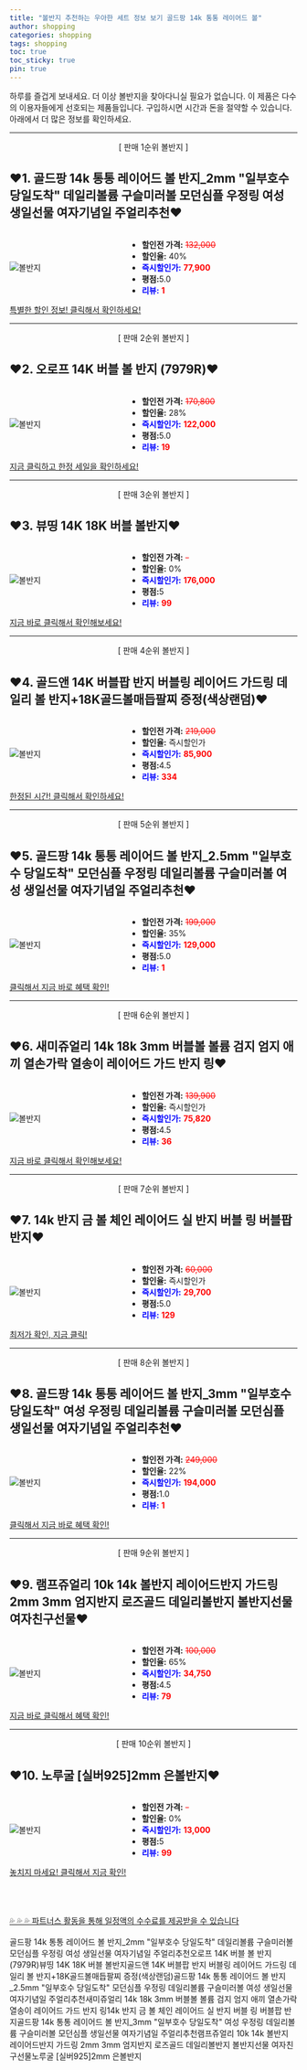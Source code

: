 ```yaml
---
title: "볼반지 추천하는 우아한 세트 정보 보기 골드팡 14k 통통 레이어드 볼"
author: shopping
categories: shopping
tags: shopping
toc: true
toc_sticky: true
pin: true
---
```

하루를 즐겁게 보내세요. 더 이상 볼반지을 찾아다니실 필요가 없습니다. 이 제품은 다수의 이용자들에게 선호되는 제품들입니다. 구입하시면 시간과 돈을 절약할 수 있습니다. 아래에서 더 많은 정보를 확인하세요.

---
<p class="toplist" style="margin: 0 auto; display: block; width: fit-content;">[ 판매 1순위 볼반지 ]</p>

<h2><strong>❤️1. 골드팡 14k 통통 레이어드 볼 반지_2mm "일부호수 당일도착" 데일리볼륨 구슬미러볼 모던심플 우정링 여성 생일선물 여자기념일 주얼리추천❤️</strong></h2>

<div style="display: flex; align-items: center;">
    <div style="flex: 0.4;">
        <img src="https://thumbnail8.coupangcdn.com/thumbnails/remote/230x230ex/image/vendor_inventory/3a5d/93a64c0e8b831b24860f33550282b8ea712ad8323d326470e0fa86b4b0e4.jpg" alt="볼반지" style="max-width: 100%;">
    </div>
    <div style="flex: 0.6; margin-left: 10px;">
        <ul>
            <li><strong>할인전 가격:</strong> <del style="color: red;">132,000</del></li>
            <li><strong>할인율:</strong> 40%</li>
            <li><span style='color:blue'><strong>즉시할인가:</strong></span> <span style='color:red'><strong>77,900</strong></span></li>
            <li><strong>평점:</strong>5.0</li>
            <li><span style='color:blue'><strong>리뷰:</strong></span> <span style='color:red'><strong>1</strong></span></li>
        </ul>
    </div>
</div>
<div class="center">
    <a href="https://selin100587001.github.io?lptag=AF9450613&subid=githubio&pageKey=8052199478&traceid=V0-153&itemId=22586275644&vendorItemId=90173019629" class="myButton">
        특별한 할인 정보! 클릭해서 확인하세요!
    </a>
</div>


---
<p class="toplist" style="margin: 0 auto; display: block; width: fit-content;">[ 판매 2순위 볼반지 ]</p>

<h2><strong>❤️2. 오로프 14K 버블 볼 반지 (7979R)❤️</strong></h2>

<div style="display: flex; align-items: center;">
    <div style="flex: 0.4;">
        <img src="https://thumbnail8.coupangcdn.com/thumbnails/remote/230x230ex/image/vendor_inventory/943c/3dc69530b5099ed3c8b3754edc49ac3f4662c5def1fa000af57dab727918.jpg" alt="볼반지" style="max-width: 100%;">
    </div>
    <div style="flex: 0.6; margin-left: 10px;">
        <ul>
            <li><strong>할인전 가격:</strong> <del style="color: red;">170,800</del></li>
            <li><strong>할인율:</strong> 28%</li>
            <li><span style='color:blue'><strong>즉시할인가:</strong></span> <span style='color:red'><strong>122,000</strong></span></li>
            <li><strong>평점:</strong>5.0</li>
            <li><span style='color:blue'><strong>리뷰:</strong></span> <span style='color:red'><strong>19</strong></span></li>
        </ul>
    </div>
</div>
<div class="center">
    <a href="https://selin100587001.github.io?lptag=AF9450613&subid=githubio&pageKey=7579415814&traceid=V0-153&itemId=20004817747&vendorItemId=87101858433" class="myButton">
        지금 클릭하고 한정 세일을 확인하세요!
    </a>
</div>


---
<p class="toplist" style="margin: 0 auto; display: block; width: fit-content;">[ 판매 3순위 볼반지 ]</p>

<h2><strong>❤️3. 뷰띵 14K 18K 버블 볼반지❤️</strong></h2>

<div style="display: flex; align-items: center;">
    <div style="flex: 0.4;">
        <img src="https://thumbnail6.coupangcdn.com/thumbnails/remote/230x230ex/image/vendor_inventory/a5f2/0e9563a02aa24bf656dd556fb182e868d69e6409d1997f468c516dcc0d4e.jpg" alt="볼반지" style="max-width: 100%;">
    </div>
    <div style="flex: 0.6; margin-left: 10px;">
        <ul>
            <li><strong>할인전 가격:</strong> <del style="color: red;">-</del></li>
            <li><strong>할인율:</strong> 0%</li>
            <li><span style='color:blue'><strong>즉시할인가:</strong></span> <span style='color:red'><strong>176,000</strong></span></li>
            <li><strong>평점:</strong>5</li>
            <li><span style='color:blue'><strong>리뷰:</strong></span> <span style='color:red'><strong>99</strong></span></li>
        </ul>
    </div>
</div>
<div class="center">
    <a href="https://selin100587001.github.io?lptag=AF9450613&subid=githubio&pageKey=7774233304&traceid=V0-153&itemId=20996343746&vendorItemId=88060565824" class="myButton">
        지금 바로 클릭해서 확인해보세요!
    </a>
</div>


---
<p class="toplist" style="margin: 0 auto; display: block; width: fit-content;">[ 판매 4순위 볼반지 ]</p>

<h2><strong>❤️4. 골드앤 14K 버블팝 반지 버블링 레이어드 가드링 데일리 볼 반지+18K골드볼매듭팔찌 증정(색상랜덤)❤️</strong></h2>

<div style="display: flex; align-items: center;">
    <div style="flex: 0.4;">
        <img src="https://thumbnail9.coupangcdn.com/thumbnails/remote/230x230ex/image/vendor_inventory/2554/9247679d37b613ebc2141f86f888fe3e07e724a6c9eef40d235bddd273a7.png" alt="볼반지" style="max-width: 100%;">
    </div>
    <div style="flex: 0.6; margin-left: 10px;">
        <ul>
            <li><strong>할인전 가격:</strong> <del style="color: red;">219,000</del></li>
            <li><strong>할인율:</strong> 즉시할인가</li>
            <li><span style='color:blue'><strong>즉시할인가:</strong></span> <span style='color:red'><strong>85,900</strong></span></li>
            <li><strong>평점:</strong>4.5</li>
            <li><span style='color:blue'><strong>리뷰:</strong></span> <span style='color:red'><strong>334</strong></span></li>
        </ul>
    </div>
</div>
<div class="center">
    <a href="https://selin100587001.github.io?lptag=AF9450613&subid=githubio&pageKey=1407127947&traceid=V0-153&itemId=2442874906&vendorItemId=70436616713" class="myButton">
        한정된 시간! 클릭해서 확인하세요!
    </a>
</div>


---
<p class="toplist" style="margin: 0 auto; display: block; width: fit-content;">[ 판매 5순위 볼반지 ]</p>

<h2><strong>❤️5. 골드팡 14k 통통 레이어드 볼 반지_2.5mm "일부호수 당일도착" 모던심플 우정링 데일리볼륨 구슬미러볼 여성 생일선물 여자기념일 주얼리추천❤️</strong></h2>

<div style="display: flex; align-items: center;">
    <div style="flex: 0.4;">
        <img src="https://thumbnail6.coupangcdn.com/thumbnails/remote/230x230ex/image/vendor_inventory/9bd4/79913c93991227cc822f17a863bd5c5f5ccfb5faacec3324a6ec2ed43789.jpg" alt="볼반지" style="max-width: 100%;">
    </div>
    <div style="flex: 0.6; margin-left: 10px;">
        <ul>
            <li><strong>할인전 가격:</strong> <del style="color: red;">199,000</del></li>
            <li><strong>할인율:</strong> 35%</li>
            <li><span style='color:blue'><strong>즉시할인가:</strong></span> <span style='color:red'><strong>129,000</strong></span></li>
            <li><strong>평점:</strong>5.0</li>
            <li><span style='color:blue'><strong>리뷰:</strong></span> <span style='color:red'><strong>1</strong></span></li>
        </ul>
    </div>
</div>
<div class="center">
    <a href="https://selin100587001.github.io?lptag=AF9450613&subid=githubio&pageKey=8066139220&traceid=V0-153&itemId=22684790120&vendorItemId=90173023323" class="myButton">
        클릭해서 지금 바로 혜택 확인!
    </a>
</div>


---
<p class="toplist" style="margin: 0 auto; display: block; width: fit-content;">[ 판매 6순위 볼반지 ]</p>

<h2><strong>❤️6. 새미쥬얼리 14k 18k 3mm 버블볼 볼륨 검지 엄지 애끼 열손가락 열송이 레이어드 가드 반지 링❤️</strong></h2>

<div style="display: flex; align-items: center;">
    <div style="flex: 0.4;">
        <img src="https://thumbnail6.coupangcdn.com/thumbnails/remote/230x230ex/image/vendor_inventory/f8c7/055d091d505f4092d5db99e623ff6a674896cc23010df964dad6d4b8fbd2.jpg" alt="볼반지" style="max-width: 100%;">
    </div>
    <div style="flex: 0.6; margin-left: 10px;">
        <ul>
            <li><strong>할인전 가격:</strong> <del style="color: red;">139,900</del></li>
            <li><strong>할인율:</strong> 즉시할인가</li>
            <li><span style='color:blue'><strong>즉시할인가:</strong></span> <span style='color:red'><strong>75,820</strong></span></li>
            <li><strong>평점:</strong>4.5</li>
            <li><span style='color:blue'><strong>리뷰:</strong></span> <span style='color:red'><strong>36</strong></span></li>
        </ul>
    </div>
</div>
<div class="center">
    <a href="https://selin100587001.github.io?lptag=AF9450613&subid=githubio&pageKey=7305990286&traceid=V0-153&itemId=18706136546&vendorItemId=81489001290" class="myButton">
        지금 바로 클릭해서 확인해보세요!
    </a>
</div>


---
<p class="toplist" style="margin: 0 auto; display: block; width: fit-content;">[ 판매 7순위 볼반지 ]</p>

<h2><strong>❤️7. 14k 반지 금 볼 체인 레이어드 실 반지 버블 링 버블팝 반지❤️</strong></h2>

<div style="display: flex; align-items: center;">
    <div style="flex: 0.4;">
        <img src="https://thumbnail10.coupangcdn.com/thumbnails/remote/230x230ex/image/vendor_inventory/3abe/b55c5b713bd6511434f39098c37073daacf26e0efe92745da3976b11debc.jpg" alt="볼반지" style="max-width: 100%;">
    </div>
    <div style="flex: 0.6; margin-left: 10px;">
        <ul>
            <li><strong>할인전 가격:</strong> <del style="color: red;">60,000</del></li>
            <li><strong>할인율:</strong> 즉시할인가</li>
            <li><span style='color:blue'><strong>즉시할인가:</strong></span> <span style='color:red'><strong>29,700</strong></span></li>
            <li><strong>평점:</strong>5.0</li>
            <li><span style='color:blue'><strong>리뷰:</strong></span> <span style='color:red'><strong>129</strong></span></li>
        </ul>
    </div>
</div>
<div class="center">
    <a href="https://selin100587001.github.io?lptag=AF9450613&subid=githubio&pageKey=7928259862&traceid=V0-153&itemId=21800778952&vendorItemId=88924472133" class="myButton">
        최저가 확인, 지금 클릭!
    </a>
</div>


---
<p class="toplist" style="margin: 0 auto; display: block; width: fit-content;">[ 판매 8순위 볼반지 ]</p>

<h2><strong>❤️8. 골드팡 14k 통통 레이어드 볼 반지_3mm "일부호수 당일도착" 여성 우정링 데일리볼륨 구슬미러볼 모던심플 생일선물 여자기념일 주얼리추천❤️</strong></h2>

<div style="display: flex; align-items: center;">
    <div style="flex: 0.4;">
        <img src="https://thumbnail7.coupangcdn.com/thumbnails/remote/230x230ex/image/vendor_inventory/6f24/3a672a05ccebbbf3ebfda1814949d8e771a8ee656983b88779da47645d39.jpg" alt="볼반지" style="max-width: 100%;">
    </div>
    <div style="flex: 0.6; margin-left: 10px;">
        <ul>
            <li><strong>할인전 가격:</strong> <del style="color: red;">249,000</del></li>
            <li><strong>할인율:</strong> 22%</li>
            <li><span style='color:blue'><strong>즉시할인가:</strong></span> <span style='color:red'><strong>194,000</strong></span></li>
            <li><strong>평점:</strong>1.0</li>
            <li><span style='color:blue'><strong>리뷰:</strong></span> <span style='color:red'><strong>1</strong></span></li>
        </ul>
    </div>
</div>
<div class="center">
    <a href="https://selin100587001.github.io?lptag=AF9450613&subid=githubio&pageKey=8066144998&traceid=V0-153&itemId=22684811551&vendorItemId=90173029339" class="myButton">
        클릭해서 지금 바로 혜택 확인!
    </a>
</div>


---
<p class="toplist" style="margin: 0 auto; display: block; width: fit-content;">[ 판매 9순위 볼반지 ]</p>

<h2><strong>❤️9. 램프쥬얼리 10k 14k 볼반지 레이어드반지 가드링 2mm 3mm 엄지반지 로즈골드 데일리볼반지 볼반지선물 여자친구선물❤️</strong></h2>

<div style="display: flex; align-items: center;">
    <div style="flex: 0.4;">
        <img src="https://thumbnail10.coupangcdn.com/thumbnails/remote/230x230ex/image/vendor_inventory/3284/5afd2cdff43108b9f37d033b041eb7088fbe072858cc2e6110ac864f5144.jpg" alt="볼반지" style="max-width: 100%;">
    </div>
    <div style="flex: 0.6; margin-left: 10px;">
        <ul>
            <li><strong>할인전 가격:</strong> <del style="color: red;">100,000</del></li>
            <li><strong>할인율:</strong> 65%</li>
            <li><span style='color:blue'><strong>즉시할인가:</strong></span> <span style='color:red'><strong>34,750</strong></span></li>
            <li><strong>평점:</strong>4.5</li>
            <li><span style='color:blue'><strong>리뷰:</strong></span> <span style='color:red'><strong>79</strong></span></li>
        </ul>
    </div>
</div>
<div class="center">
    <a href="https://selin100587001.github.io?lptag=AF9450613&subid=githubio&pageKey=4530406330&traceid=V0-153&itemId=5471549433&vendorItemId=72771281183" class="myButton">
        지금 바로 클릭해서 혜택 확인!
    </a>
</div>


---
<p class="toplist" style="margin: 0 auto; display: block; width: fit-content;">[ 판매 10순위 볼반지 ]</p>

<h2><strong>❤️10. 노루굴 [실버925]2mm 은볼반지❤️</strong></h2>

<div style="display: flex; align-items: center;">
    <div style="flex: 0.4;">
        <img src="https://thumbnail9.coupangcdn.com/thumbnails/remote/230x230ex/image/vendor_inventory/61dc/3609a4f80b3dc916a43fdc30738d165323016a3acc16723f06eea19adfdf.png" alt="볼반지" style="max-width: 100%;">
    </div>
    <div style="flex: 0.6; margin-left: 10px;">
        <ul>
            <li><strong>할인전 가격:</strong> <del style="color: red;">-</del></li>
            <li><strong>할인율:</strong> 0%</li>
            <li><span style='color:blue'><strong>즉시할인가:</strong></span> <span style='color:red'><strong>13,000</strong></span></li>
            <li><strong>평점:</strong>5</li>
            <li><span style='color:blue'><strong>리뷰:</strong></span> <span style='color:red'><strong>99</strong></span></li>
        </ul>
    </div>
</div>
<div class="center">
    <a href="https://selin100587001.github.io?lptag=AF9450613&subid=githubio&pageKey=8243062919&traceid=V0-153&itemId=23721415290&vendorItemId=90746403431" class="myButton">
        놓치지 마세요! 클릭해서 지금 확인!
    </a>
</div>

<br><br><br>[💦 💦 💦 파트너스 활동을 통해 일정액의 수수료를 제공받을 수 있습니다](https://link.coupang.com/a/bcpT2c)<br><br>골드팡 14k 통통 레이어드 볼 반지_2mm "일부호수 당일도착" 데일리볼륨 구슬미러볼 모던심플 우정링 여성 생일선물 여자기념일 주얼리추천오로프 14K 버블 볼 반지 (7979R)뷰띵 14K 18K 버블 볼반지골드앤 14K 버블팝 반지 버블링 레이어드 가드링 데일리 볼 반지+18K골드볼매듭팔찌 증정(색상랜덤)골드팡 14k 통통 레이어드 볼 반지_2.5mm "일부호수 당일도착" 모던심플 우정링 데일리볼륨 구슬미러볼 여성 생일선물 여자기념일 주얼리추천새미쥬얼리 14k 18k 3mm 버블볼 볼륨 검지 엄지 애끼 열손가락 열송이 레이어드 가드 반지 링14k 반지 금 볼 체인 레이어드 실 반지 버블 링 버블팝 반지골드팡 14k 통통 레이어드 볼 반지_3mm "일부호수 당일도착" 여성 우정링 데일리볼륨 구슬미러볼 모던심플 생일선물 여자기념일 주얼리추천램프쥬얼리 10k 14k 볼반지 레이어드반지 가드링 2mm 3mm 엄지반지 로즈골드 데일리볼반지 볼반지선물 여자친구선물노루굴 [실버925]2mm 은볼반지